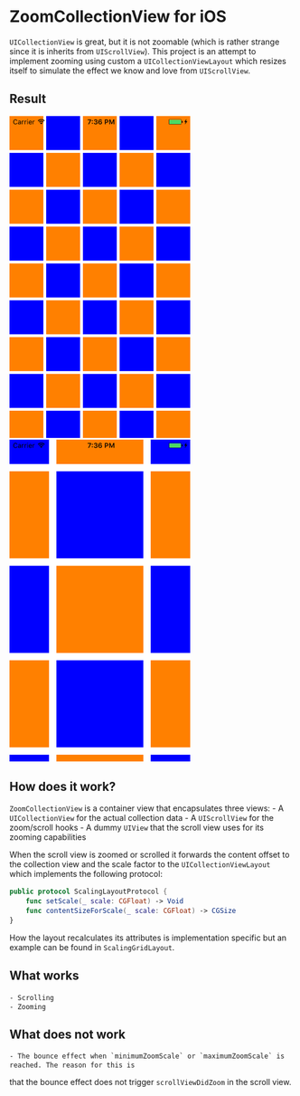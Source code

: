 # ZoomCollectionView for iOS
`UICollectionView` is great, but it is not zoomable (which is rather strange since
it is inherits from `UIScrollView`). This project is an attempt to implement zooming
using custom a `UICollectionViewLayout` which resizes itself to simulate the effect
we know and love from `UIScrollView`.

## Result
<img src="./scale-default.png" width="320" alt="Default" />
&nbsp;
&nbsp;
&nbsp;
&nbsp;
<img src="./scale-zoomed.png" width="320" alt="Zoomed" />

## How does it work?
`ZoomCollectionView` is a container view that encapsulates three views:
    - A `UICollectionView` for the actual collection data
    - A `UIScrollView` for the zoom/scroll hooks
    - A dummy `UIView` that the scroll view uses for its zooming capabilities

When the scroll view is zoomed or scrolled it forwards the content offset to
the collection view and the scale factor to the `UICollectionViewLayout` which
implements the following protocol:

```swift
public protocol ScalingLayoutProtocol {
    func setScale(_ scale: CGFloat) -> Void
    func contentSizeForScale(_ scale: CGFloat) -> CGSize
}
```

How the layout recalculates its attributes is implementation specific but an example
can be found in `ScalingGridLayout`.

## What works
    - Scrolling
    - Zooming

## What does not work
    - The bounce effect when `minimumZoomScale` or `maximumZoomScale` is reached. The reason for this is
that the bounce effect does not trigger `scrollViewDidZoom` in the scroll view.
